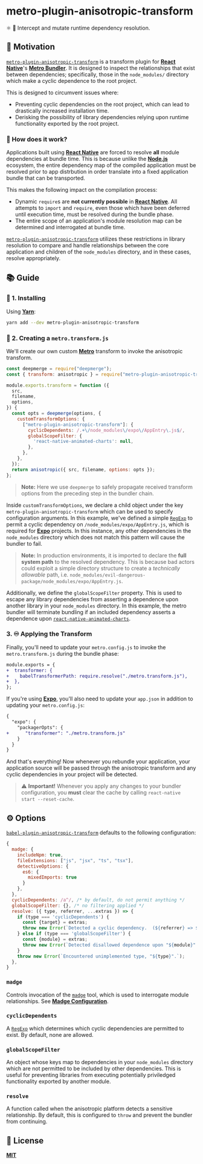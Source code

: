 # metro-plugin-anisotropic-transform
⚛️  🧲 Intercept and mutate runtime dependency resolution.

## 💪 Motivation
[`metro-plugin-anisotropic-transform`](.) is a transform plugin for [**React Native**](https://reactnative.dev)'s [**Metro Bundler**](https://github.com/facebook/metro). It is designed to inspect the relationships that exist between dependencies; specifically, those in the `node_modules/` directory which make a cyclic dependence to the root project.

This is designed to circumvent issues where:
  - Preventing cyclic dependencies on the root project, which can lead to drastically increased installation time.
  - Derisking the possibility of library dependencies relying upon runtime functionality exported by the root project.

### 🤔 How does it work?
Applications built using [**React Native**](https://reactnative.dev) are forced to resolve **all** module dependencies at bundle time. This is because unlike the [**Node.js**](https://nodejs.org/en/) ecosystem, the entire dependency map of the compiled application must be resolved prior to app distrbution in order translate into a fixed application bundle that can be transported.

This makes the following impact on the compilation process:

  - Dynamic `require`s are **not currently possible** in [**React Native**](https://reactnative.dev). All attempts to `import` and `require`, even those which have been deferred until execution time,  must be resolved during the bundle phase.
  - The entire scope of an application's module resolution map can be determined and interrogated at bundle time.

[`metro-plugin-anisotropic-transform`](.) utilizes these restrictions in library resolution to compare and handle relationships between the core application and children of the `node_modules` directory, and in these cases, resolve appropriately. 

## 📚 Guide

### 🚀 1. Installing

Using [**Yarn**](https://yarnpkg.com):

```sh
yarn add --dev metro-plugin-anisotropic-transform
```

### 📝 2. Creating a `metro.transform.js`

We'll create our own custom [**Metro**](https://github.com/facebook/metro) transform to invoke the anisotropic transform.

```javascript
const deepmerge = require("deepmerge");
const { transform: anisotropic } = require("metro-plugin-anisotropic-transform");

module.exports.transform = function ({
  src,
  filename,
  options,
}) {
  const opts = deepmerge(options, {
    customTransformOptions: {
      ["metro-plugin-anisotropic-transform"]: {
        cyclicDependents: /.+\/node_modules\/expo\/AppEntry\.js$/,
        globalScopeFilter: {
          'react-native-animated-charts': null,
        },
      },
    },
  });
  return anisotropic({ src, filename, options: opts });
};
```

> **Note:** Here we use `deepmerge` to safely propagate received transform options from the preceding step in the bundler chain.

Inside `customTransformOptions`, we declare a child object under the key `metro-plugin-anisotropic-transform` which can be used to specify configuration arguments. In this example, we've defined a simple [`RegExp`](https://developer.mozilla.org/en-US/docs/Web/JavaScript/Reference/Global_Objects/RegExp) to permit a cyclic dependency on `/node_modules/expo/AppEntry.js`, which is required for [**Expo**](https://expo.io) projects. In this instance, any other dependencies in the `node_modules` directory which does not match this pattern will cause the bundler to fail.

> **Note:** In production environments, it is imported to declare the **full system path** to the resolved dependency. This is because bad actors could exploit a simple directory structure to create a _technically allowable_ path, i.e. `node_modules/evil-dangerous-package/node_modules/expo/AppEntry.js`.

Additionally, we define the `globalScopeFilter` property. This is used to escape any library dependencies from asserting a dependence upon another library in your `node_modules` directory. In this example, the metro bundler will terminate bundling if an included dependency asserts a dependence upon [`react-native-animated-charts`](https://github.com/rainbow-me/react-native-animated-charts).

### 3. ♾️ Applying the Transform

Finally, you'll need to update your `metro.config.js` to invoke the `metro.transform.js` during the bundle phase:

```diff
module.exports = {
+  transformer: {
+    babelTransformerPath: require.resolve("./metro.transform.js"),
+  },
};
```

If you're using [**Expo**](https://expo.io), you'll also need to update your `app.json` in addition to updating your `metro.config.js`:

```diff
{
  "expo": {
    "packagerOpts": {
+      "transformer": "./metro.transform.js"
    }
  }
}
```

And that's everything! Now whenever you rebundle your application, your application source will be passed through the anisotropic transform and any cyclic dependencies in your project will be detected.

> ⚠️  **Important!** Whenever you apply any changes to your bundler configuration, you **must** clear the cache by calling `react-native start --reset-cache`.


## ⚙️ Options

[`babel-plugin-anisotropic-transform`](.) defaults to the following configuration:

```javascript
{
  madge: {
    includeNpm: true,
    fileExtensions: ["js", "jsx", "ts", "tsx"],
    detectiveOptions: {
      es6: {
        mixedImports: true
      }
    },
  }, 
  cyclicDependents: /a^/, /* by default, do not permit anything */
  globalScopeFilter: {}, /* no filtering applied */
  resolve: ({ type, referrer, ...extras }) => {
    if (type === 'cyclicDependents') {
      const {target} = extras;
      throw new Error(`Detected a cyclic dependency.  (${referrer} => ${target})`);
    } else if (type === 'globalScopeFilter') {
      const {module} = extras;
      throw new Error(`Detected disallowed dependence upon "${module}". (${referrer})`);
    }
    throw new Error(`Encountered unimplemented type, "${type}".`);
  },
}
```

### `madge`
Controls invocation of the [`madge`](https://github.com/pahen/madge) tool, which is used to interrogate module relationships. See [**Madge Configuration**](https://github.com/pahen/madge#configuration).

### `cyclicDependents`
A [`RegExp`](https://developer.mozilla.org/en-US/docs/Web/JavaScript/Reference/Global_Objects/RegExp) which determines which cyclic dependencies are permitted to exist. By default, none are allowed.

### `globalScopeFilter`
An object whose keys map to dependencies in your `node_modules` directory which are not permitted to be included by other dependencies. This is useful for preventing libraries from executing potentially priviledged functionality exported by another module.

### `resolve`
A function called when the anisotropic platform detects a sensitive relationship. By default, this is configured to `throw` and prevent the bundler from continuing.

## 🌈 License
[**MIT**](./LICENSE)

